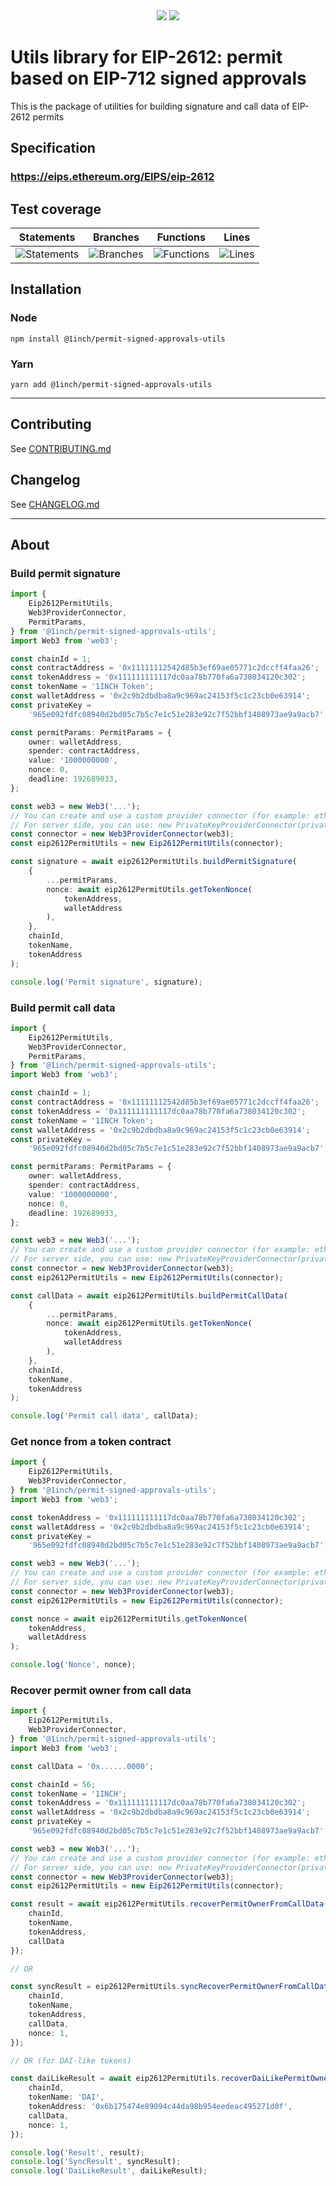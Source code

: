 <div align="center">
    <img src="https://github.com/1inch/permit-signed-approvals-utils/blob/master/.github/workflows/1inch_github_w.svg#gh-light-mode-only">
    <img src="https://github.com/1inch/permit-signed-approvals-utils/blob/master/.github/workflows/1inch_github_b.svg#gh-dark-mode-only">
</div>

# Utils library for EIP-2612: permit based on EIP-712 signed approvals

This is the package of utilities for building signature and call data of EIP-2612 permits

## Specification

### https://eips.ethereum.org/EIPS/eip-2612

## Test coverage

| Statements                                                                     | Branches                                                                    | Functions                                                                     | Lines                                                                |
| ------------------------------------------------------------------------------ | --------------------------------------------------------------------------- | ----------------------------------------------------------------------------- | -------------------------------------------------------------------- |
| ![Statements](https://img.shields.io/badge/statements-97.61%25-brightgreen.svg) | ![Branches](https://img.shields.io/badge/branches-93.94%25-brightgreen.svg) | ![Functions](https://img.shields.io/badge/functions-94.44%25-brightgreen.svg) | ![Lines](https://img.shields.io/badge/lines-97.61%25-brightgreen.svg) |

## Installation

### Node

```
npm install @1inch/permit-signed-approvals-utils
```

### Yarn

```
yarn add @1inch/permit-signed-approvals-utils
```

---

## Contributing

See [CONTRIBUTING.md](https://github.com/1inch/limit-order-protocol-utils/blob/master/CONTRIBUTING.md)

## Changelog

See [CHANGELOG.md](https://github.com/1inch/limit-order-protocol-utils/blob/master/CHANGELOG.md)

---

## About

### Build permit signature

```typescript
import {
    Eip2612PermitUtils,
    Web3ProviderConnector,
    PermitParams,
} from '@1inch/permit-signed-approvals-utils';
import Web3 from 'web3';

const chainId = 1;
const contractAddress = '0x11111112542d85b3ef69ae05771c2dccff4faa26';
const tokenAddress = '0x111111111117dc0aa78b770fa6a738034120c302';
const tokenName = '1INCH Token';
const walletAddress = '0x2c9b2dbdba8a9c969ac24153f5c1c23cb0e63914';
const privateKey =
    '965e092fdfc08940d2bd05c7b5c7e1c51e283e92c7f52bbf1408973ae9a9acb7';

const permitParams: PermitParams = {
    owner: walletAddress,
    spender: contractAddress,
    value: '1000000000',
    nonce: 0,
    deadline: 192689033,
};

const web3 = new Web3('...');
// You can create and use a custom provider connector (for example: ethers)
// For server side, you can use: new PrivateKeyProviderConnector(privateKey, web3);
const connector = new Web3ProviderConnector(web3);
const eip2612PermitUtils = new Eip2612PermitUtils(connector);

const signature = await eip2612PermitUtils.buildPermitSignature(
    {
        ...permitParams,
        nonce: await eip2612PermitUtils.getTokenNonce(
            tokenAddress,
            walletAddress
        ),
    },
    chainId,
    tokenName,
    tokenAddress
);

console.log('Permit signature', signature);
```

### Build permit call data

```typescript
import {
    Eip2612PermitUtils,
    Web3ProviderConnector,
    PermitParams,
} from '@1inch/permit-signed-approvals-utils';
import Web3 from 'web3';

const chainId = 1;
const contractAddress = '0x11111112542d85b3ef69ae05771c2dccff4faa26';
const tokenAddress = '0x111111111117dc0aa78b770fa6a738034120c302';
const tokenName = '1INCH Token';
const walletAddress = '0x2c9b2dbdba8a9c969ac24153f5c1c23cb0e63914';
const privateKey =
    '965e092fdfc08940d2bd05c7b5c7e1c51e283e92c7f52bbf1408973ae9a9acb7';

const permitParams: PermitParams = {
    owner: walletAddress,
    spender: contractAddress,
    value: '1000000000',
    nonce: 0,
    deadline: 192689033,
};

const web3 = new Web3('...');
// You can create and use a custom provider connector (for example: ethers)
// For server side, you can use: new PrivateKeyProviderConnector(privateKey, web3);
const connector = new Web3ProviderConnector(web3);
const eip2612PermitUtils = new Eip2612PermitUtils(connector);

const callData = await eip2612PermitUtils.buildPermitCallData(
    {
        ...permitParams,
        nonce: await eip2612PermitUtils.getTokenNonce(
            tokenAddress,
            walletAddress
        ),
    },
    chainId,
    tokenName,
    tokenAddress
);

console.log('Permit call data', callData);
```

### Get nonce from a token contract

```typescript
import {
    Eip2612PermitUtils,
    Web3ProviderConnector,
} from '@1inch/permit-signed-approvals-utils';
import Web3 from 'web3';

const tokenAddress = '0x111111111117dc0aa78b770fa6a738034120c302';
const walletAddress = '0x2c9b2dbdba8a9c969ac24153f5c1c23cb0e63914';
const privateKey =
    '965e092fdfc08940d2bd05c7b5c7e1c51e283e92c7f52bbf1408973ae9a9acb7';

const web3 = new Web3('...');
// You can create and use a custom provider connector (for example: ethers)
// For server side, you can use: new PrivateKeyProviderConnector(privateKey, web3);
const connector = new Web3ProviderConnector(web3);
const eip2612PermitUtils = new Eip2612PermitUtils(connector);

const nonce = await eip2612PermitUtils.getTokenNonce(
    tokenAddress,
    walletAddress
);

console.log('Nonce', nonce);
```

### Recover permit owner from call data

```typescript
import {
    Eip2612PermitUtils,
    Web3ProviderConnector,
} from '@1inch/permit-signed-approvals-utils';
import Web3 from 'web3';

const callData = '0x......0000';

const chainId = 56;
const tokenName = '1INCH';
const tokenAddress = '0x111111111117dc0aa78b770fa6a738034120c302';
const walletAddress = '0x2c9b2dbdba8a9c969ac24153f5c1c23cb0e63914';
const privateKey =
    '965e092fdfc08940d2bd05c7b5c7e1c51e283e92c7f52bbf1408973ae9a9acb7';

const web3 = new Web3('...');
// You can create and use a custom provider connector (for example: ethers)
// For server side, you can use: new PrivateKeyProviderConnector(privateKey, web3);
const connector = new Web3ProviderConnector(web3);
const eip2612PermitUtils = new Eip2612PermitUtils(connector);

const result = await eip2612PermitUtils.recoverPermitOwnerFromCallData({
    chainId,
    tokenName,
    tokenAddress,
    callData
});

// OR

const syncResult = eip2612PermitUtils.syncRecoverPermitOwnerFromCallData({
    chainId,
    tokenName,
    tokenAddress,
    callData,
    nonce: 1,
});

// OR (for DAI-like tokens)

const daiLikeResult = await eip2612PermitUtils.recoverDaiLikePermitOwnerFromCallData({
    chainId,
    tokenName: 'DAI',
    tokenAddress: '0x6b175474e89094c44da98b954eedeac495271d0f',
    callData,
    nonce: 1,
});

console.log('Result', result);
console.log('SyncResult', syncResult);
console.log('DaiLikeResult', daiLikeResult);
```
